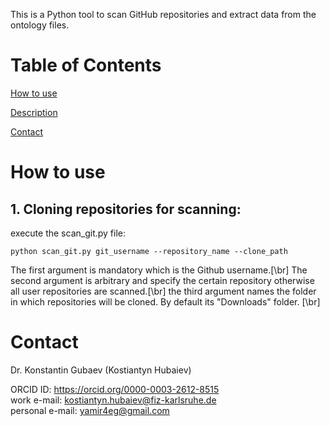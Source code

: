 This is a Python tool to scan GitHub repositories and extract data from the ontology files.

# Table of Contents  

[How to use](#How_to_use)  

[Description](#Description)  

[Contact](#Contact)

# How to use
## 1. Cloning repositories for scanning:

execute the scan_git.py file:

```
python scan_git.py git_username --repository_name --clone_path
```

The first argument is mandatory which is the Github username.[\br]
The second argument is arbitrary and specify the certain repository otherwise all user repositories are scanned.[\br]
the third argument names the folder in which repositories will be cloned. By default its "Downloads" folder. [\br]

# Contact

Dr. Konstantin Gubaev (Kostiantyn Hubaiev)

ORCID ID: https://orcid.org/0000-0003-2612-8515</br>
work e-mail: kostiantyn.hubaiev@fiz-karlsruhe.de</br>
personal e-mail: yamir4eg@gmail.com</br>
